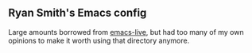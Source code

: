 ## Ryan Smith's Emacs config

Large amounts borrowed from [emacs-live](https://github.com/overtone/emacs-live), but had too many of my own opinions to make it worth using that directory anymore.
